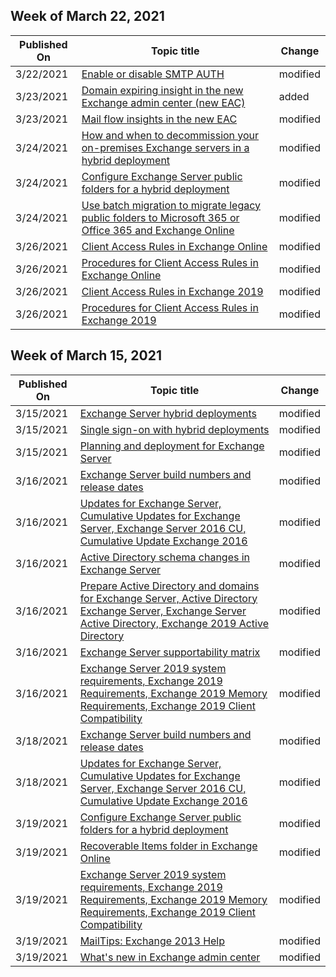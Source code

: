 <!-- This file is generated automatically each week. Changes made to this file will be overwritten.-->



## Week of March 22, 2021


| Published On |Topic title | Change |
|------|------------|--------|
| 3/22/2021 | [Enable or disable SMTP AUTH](/Exchange/clients-and-mobile-in-exchange-online/authenticated-client-smtp-submission) | modified |
| 3/23/2021 | [Domain expiring insight in the new Exchange admin center (new EAC)](/Exchange/monitoring/mail-flow-insights/domain-expiry-notification-feature) | added |
| 3/23/2021 | [Mail flow insights in the new EAC](/Exchange/monitoring/mail-flow-insights/mail-flow-insights) | modified |
| 3/24/2021 | [How and when to decommission your on-premises Exchange servers in a hybrid deployment](/Exchange/decommission-on-premises-exchange) | modified |
| 3/24/2021 | [Configure Exchange Server public folders for a hybrid deployment](/Exchange/hybrid-deployment/set-up-modern-hybrid-public-folders) | modified |
| 3/24/2021 | [Use batch migration to migrate legacy public folders to Microsoft 365 or Office 365 and Exchange Online](/Exchange/collaboration-exo/public-folders/batch-migration-of-legacy-public-folders) | modified |
| 3/26/2021 | [Client Access Rules in Exchange Online](/Exchange/clients-and-mobile-in-exchange-online/client-access-rules/client-access-rules) | modified |
| 3/26/2021 | [Procedures for Client Access Rules in Exchange Online](/Exchange/clients-and-mobile-in-exchange-online/client-access-rules/procedures-for-client-access-rules) | modified |
| 3/26/2021 | [Client Access Rules in Exchange 2019](/Exchange/clients/client-access-rules/client-access-rules?view=exchserver-2019) | modified |
| 3/26/2021 | [Procedures for Client Access Rules in Exchange 2019](/Exchange/clients/client-access-rules/procedures-for-client-access-rules?view=exchserver-2019) | modified |


## Week of March 15, 2021


| Published On |Topic title | Change |
|------|------------|--------|
| 3/15/2021 | [Exchange Server hybrid deployments](/Exchange/exchange-hybrid) | modified |
| 3/15/2021 | [Single sign-on with hybrid deployments](/Exchange/single-sign-on) | modified |
| 3/15/2021 | [Planning and deployment for Exchange Server](/Exchange/plan-and-deploy/plan-and-deploy?view=exchserver-2016) | modified |
| 3/16/2021 | [Exchange Server build numbers and release dates](/Exchange/new-features/build-numbers-and-release-dates?view=exchserver-2016) | modified |
| 3/16/2021 | [Updates for Exchange Server, Cumulative Updates for Exchange Server, Exchange Server 2016 CU, Cumulative Update Exchange 2016](/Exchange/new-features/updates?view=exchserver-2016) | modified |
| 3/16/2021 | [Active Directory schema changes in Exchange Server](/Exchange/plan-and-deploy/active-directory/ad-schema-changes?view=exchserver-2016) | modified |
| 3/16/2021 | [Prepare Active Directory and domains for Exchange Server, Active Directory Exchange Server, Exchange Server Active Directory, Exchange 2019 Active Directory](/Exchange/plan-and-deploy/prepare-ad-and-domains?view=exchserver-2016) | modified |
| 3/16/2021 | [Exchange Server supportability matrix](/Exchange/plan-and-deploy/supportability-matrix?view=exchserver-2016) | modified |
| 3/16/2021 | [Exchange Server 2019 system requirements, Exchange 2019 Requirements, Exchange 2019 Memory Requirements, Exchange 2019 Client Compatibility](/Exchange/plan-and-deploy/system-requirements?view=exchserver-2016) | modified |
| 3/18/2021 | [Exchange Server build numbers and release dates](/Exchange/new-features/build-numbers-and-release-dates?view=exchserver-2016) | modified |
| 3/18/2021 | [Updates for Exchange Server, Cumulative Updates for Exchange Server, Exchange Server 2016 CU, Cumulative Update Exchange 2016](/Exchange/new-features/updates?view=exchserver-2016) | modified |
| 3/19/2021 | [Configure Exchange Server public folders for a hybrid deployment](/Exchange/hybrid-deployment/set-up-modern-hybrid-public-folders) | modified |
| 3/19/2021 | [Recoverable Items folder in Exchange Online](/Exchange/security-and-compliance/recoverable-items-folder/recoverable-items-folder) | modified |
| 3/19/2021 | [Exchange Server 2019 system requirements, Exchange 2019 Requirements, Exchange 2019 Memory Requirements, Exchange 2019 Client Compatibility](/Exchange/plan-and-deploy/system-requirements?view=exchserver-2016) | modified |
| 3/19/2021 | [MailTips: Exchange 2013 Help](/Exchange/mailtips-exchange-2013-help) | modified |
| 3/19/2021 | [What's new in Exchange admin center](/Exchange/whats-new) | modified |
